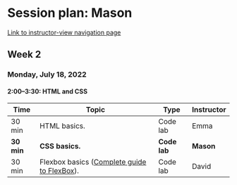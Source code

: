 # Session plan: Mason

[Link to instructor-view navigation page](daily_instructor_view.md)

## Week 2

### Monday, July 18, 2022

#### 2:00–3:30: HTML and CSS

Time | Topic | Type | Instructor
---- | ---- | ---- | ---- 
30 min | HTML basics. | Code lab | Emma
**30 min** | **CSS basics.** | **Code lab** | **Mason**
30 min | Flexbox basics ([Complete guide to FlexBox](https://css-tricks.com/snippets/css/a-guide-to-flexbox/)). | Code lab | David

